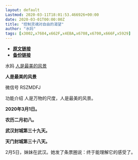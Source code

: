 ```yaml
---
layout: default
Lastmod: 2020-03-11T18:01:53.466926+00:00
date: 2020-03-01T00:00:00Z
title: "控制灵魂对自由的渴望"
author: "水妈"
tags: [x3002,x7684,x662F,x4EBA,x6708,x6700,x666F,x5929]
---
```


* [**原文链接**](https://mp.weixin.qq.com/s/VhZ0tAJmh1f3nh7GaSiOIg)
* [**备份链接**](http://archive.ph/E38vm)


水妈 [人是最美的风景](javascript:void(0);)

**人是最美的风景** 

微信号 RSZMDFJ

功能介绍 人是万物的尺度，人是最美的风景。

**2020年3月1日。**  

**农历二月初八。**

**武汉封城第三十九天。**

**天门封城第三十八天。**

  

2月5日，妹妹在武汉。她发了条票圈说：终于能理解它的感受了。

